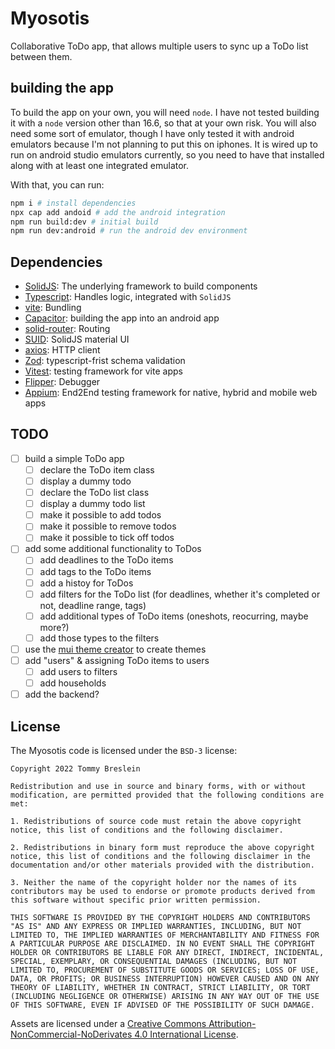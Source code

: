 # Myosotis

Collaborative ToDo app, that allows multiple users to sync up a ToDo list between them.

## building the app

To build the app on your own, you will need `node`.
I have not tested building it with a `node` version other than 16.6, so that at your own risk.
You will also need some sort of emulator, though I have only tested it with android emulators because I'm not planning to put this on iphones.
It is wired up to run on android studio emulators currently, so you need to have that installed along with at least one integrated emulator.

With that, you can run:

```bash
npm i # install dependencies
npx cap add andoid # add the android integration
npm run build:dev # initial build
npm run dev:android # run the android dev environment
```

## Dependencies

- [SolidJS](https://svelte.dev/): The underlying framework to build components
- [Typescript](https://www.typescriptlang.org/): Handles logic, integrated with `SolidJS`
- [vite](https://vitejs.dev/): Bundling
- [Capacitor](https://capacitorjs.com): building the app into an android app
- [solid-router](https://github.com/solidjs/solid-router): Routing
- [SUID](https://suid.io/): SolidJS material UI
- [axios](https://github.com/axios/axios): HTTP client
- [Zod](https://github.com/colinhacks/zod): typescript-frist schema validation
- [Vitest](https://vitest.dev/): testing framework for vite apps
- [Flipper](https://fbflipper.com/): Debugger
- [Appium](https://appium.io/): End2End testing framework for native, hybrid and mobile web apps

## TODO

- [ ] build a simple ToDo app
  - [ ] declare the ToDo item class
  - [ ] display a dummy todo
  - [ ] declare the ToDo list class
  - [ ] display a dummy todo list
  - [ ] make it possible to add todos
  - [ ] make it possible to remove todos
  - [ ] make it possible to tick off todos
- [ ] add some additional functionality to ToDos
  - [ ] add deadlines to the ToDo items
  - [ ] add tags to the ToDo items
  - [ ] add a histoy for ToDos
  - [ ] add filters for the ToDo list (for deadlines, whether it's completed or not, deadline range, tags)
  - [ ] add additional types of ToDo items (oneshots, reocurring, maybe more?)
  - [ ] add those types to the filters
- [ ] use the [mui theme creator](https://bareynol.github.io/mui-theme-creator/) to create themes
- [ ] add "users" & assigning ToDo items to users
  - [ ] add users to filters
  - [ ] add households
- [ ] add the backend?

## License

The Myosotis code is licensed under the `BSD-3` license:

```
Copyright 2022 Tommy Breslein

Redistribution and use in source and binary forms, with or without modification, are permitted provided that the following conditions are met:

1. Redistributions of source code must retain the above copyright notice, this list of conditions and the following disclaimer.

2. Redistributions in binary form must reproduce the above copyright notice, this list of conditions and the following disclaimer in the documentation and/or other materials provided with the distribution.

3. Neither the name of the copyright holder nor the names of its contributors may be used to endorse or promote products derived from this software without specific prior written permission.

THIS SOFTWARE IS PROVIDED BY THE COPYRIGHT HOLDERS AND CONTRIBUTORS "AS IS" AND ANY EXPRESS OR IMPLIED WARRANTIES, INCLUDING, BUT NOT LIMITED TO, THE IMPLIED WARRANTIES OF MERCHANTABILITY AND FITNESS FOR A PARTICULAR PURPOSE ARE DISCLAIMED. IN NO EVENT SHALL THE COPYRIGHT HOLDER OR CONTRIBUTORS BE LIABLE FOR ANY DIRECT, INDIRECT, INCIDENTAL, SPECIAL, EXEMPLARY, OR CONSEQUENTIAL DAMAGES (INCLUDING, BUT NOT LIMITED TO, PROCUREMENT OF SUBSTITUTE GOODS OR SERVICES; LOSS OF USE, DATA, OR PROFITS; OR BUSINESS INTERRUPTION) HOWEVER CAUSED AND ON ANY THEORY OF LIABILITY, WHETHER IN CONTRACT, STRICT LIABILITY, OR TORT (INCLUDING NEGLIGENCE OR OTHERWISE) ARISING IN ANY WAY OUT OF THE USE OF THIS SOFTWARE, EVEN IF ADVISED OF THE POSSIBILITY OF SUCH DAMAGE.
```

Assets are licensed under a [Creative Commons Attribution-NonCommercial-NoDerivates 4.0 International License](http://creativecommons.org/licenses/by-nc-nd/4.0/).
